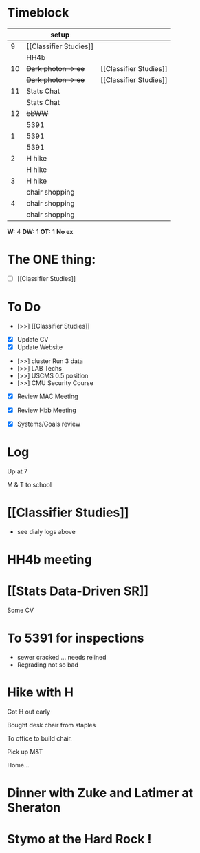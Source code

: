 # Timeblock

|     | setup                  |                        |
| --- | ---------------------- | ---------------------- |
| 9   | [[Classifier Studies]] |                        |
|     | HH4b                   |                        |
| 10  | ~~Dark photon -> ee~~  | [[Classifier Studies]] |
|     | ~~Dark photon -> ee~~  | [[Classifier Studies]] |
| 11  | Stats Chat             |                        |
|     | Stats Chat             |                        |
| 12  | ~~bbWW~~               |                        |
|     | 5391                   |                        |
| 1   | 5391                   |                        |
|     | 5391                   |                        |
| 2   | H hike                 |                        |
|     | H hike                 |                        |
| 3   | H hike                 |                        |
|     | chair shopping         |                        |
| 4   | chair shopping         |                        |
|     | chair shopping         |                        |

**W:** 4 
**DW:** 1
**OT:** 1
**No ex**

# The ONE thing: 
- [ ] [[Classifier Studies]]


# To Do
- [>>]  [[Classifier Studies]]
- [x] Update CV  
- [x] Update Website
- [>>] cluster Run 3 data
- [>>] LAB Techs
- [>>] USCMS 0.5 position
- [>>] CMU Security Course
- [x] Review MAC Meeting
- [x] Review Hbb Meeting
- [x] Systems/Goals review


# Log

Up at 7 

M & T to school 

# [[Classifier Studies]]
- see dialy logs above

# HH4b meeting

# [[Stats Data-Driven SR]]


Some CV


# To 5391 for inspections
- sewer cracked ... needs relined
- Regrading not so bad

# Hike with H

Got H out early

Bought desk chair from staples 

To office to build chair. 

Pick up M&T 

Home... 


# Dinner with Zuke and Latimer at Sheraton 


# Stymo at the Hard Rock  !

